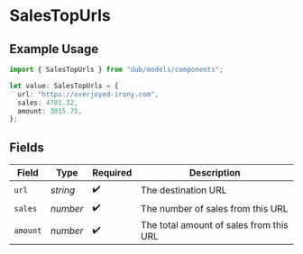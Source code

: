 # SalesTopUrls

## Example Usage

```typescript
import { SalesTopUrls } from "dub/models/components";

let value: SalesTopUrls = {
  url: "https://overjoyed-irony.com",
  sales: 4701.32,
  amount: 3015.75,
};
```

## Fields

| Field                                   | Type                                    | Required                                | Description                             |
| --------------------------------------- | --------------------------------------- | --------------------------------------- | --------------------------------------- |
| `url`                                   | *string*                                | :heavy_check_mark:                      | The destination URL                     |
| `sales`                                 | *number*                                | :heavy_check_mark:                      | The number of sales from this URL       |
| `amount`                                | *number*                                | :heavy_check_mark:                      | The total amount of sales from this URL |
